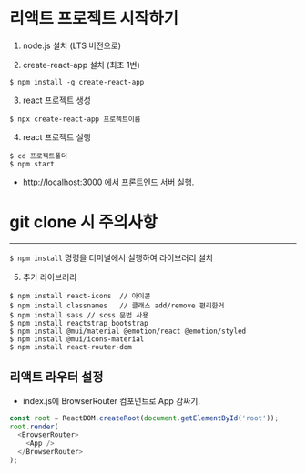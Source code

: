 
# 리액트 프로젝트 시작하기 

1. node.js 설치 (LTS 버전으로)

2. create-react-app 설치 (최초 1번)
```
$ npm install -g create-react-app
```

3. react 프로젝트 생성
```
$ npx create-react-app 프로젝트이름
```

4. react 프로젝트 실행
```
$ cd 프로젝트폴더
$ npm start
```

- http://localhost:3000 에서 프론트엔드 서버 실행.


# git clone 시 주의사항
---

`$ npm install` 명령을 터미널에서 실행하여 라이브러리 설치

5. 추가 라이브러리
```
$ npm install react-icons  // 아이콘
$ npm install classnames   // 클래스 add/remove 편리한거
$ npm install sass // scss 문법 사용
$ npm install reactstrap bootstrap
$ npm install @mui/material @emotion/react @emotion/styled
$ npm install @mui/icons-material
$ npm install react-router-dom
```

## 리액트 라우터 설정
 - index.js에 BrowserRouter 컴포넌트로 App 감싸기.
```javascript
const root = ReactDOM.createRoot(document.getElementById('root'));
root.render(
  <BrowserRouter>
    <App />
  </BrowserRouter>
);
```